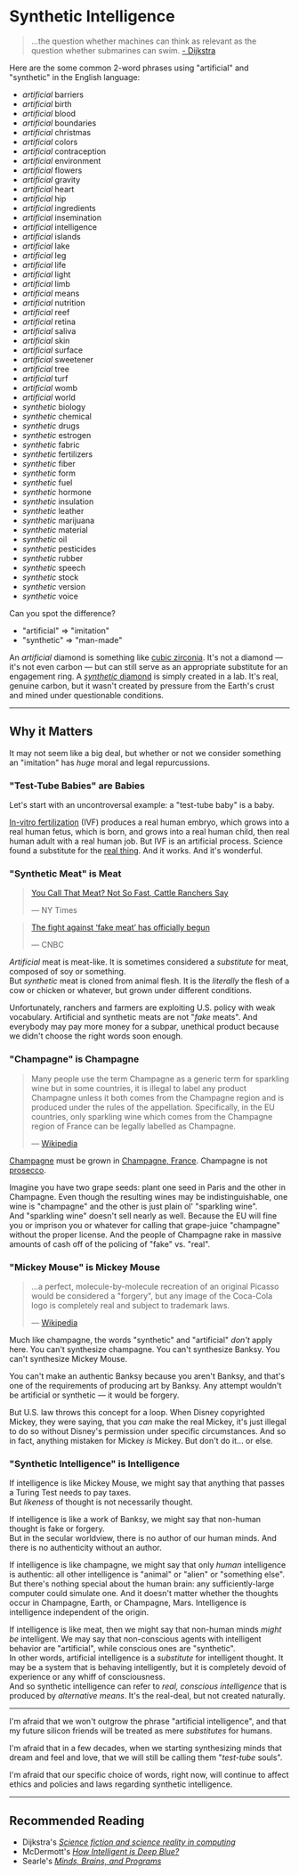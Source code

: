 <!-- TODO: Consider using fonts or colors to differentiate synthetic vs. artificial to make reading easier. -->

# Synthetic Intelligence

> ...the question whether machines can think as relevant as the question whether submarines can swim.
> [- Dijkstra](http://www.cs.utexas.edu/users/EWD/transcriptions/EWD09xx/EWD952.html)

Here are the some common 2-word phrases using "artificial" and "synthetic" in the English language:
- _artificial_ barriers
- _artificial_ birth
- _artificial_ blood
- _artificial_ boundaries
- _artificial_ christmas
- _artificial_ colors
- _artificial_ contraception
- _artificial_ environment
- _artificial_ flowers
- _artificial_ gravity
- _artificial_ heart
- _artificial_ hip
- _artificial_ ingredients
- _artificial_ insemination
- _artificial_ intelligence
- _artificial_ islands
- _artificial_ lake
- _artificial_ leg
- _artificial_ life
- _artificial_ light
- _artificial_ limb
- _artificial_ means
- _artificial_ nutrition
- _artificial_ reef
- _artificial_ retina
- _artificial_ saliva
- _artificial_ skin
- _artificial_ surface
- _artificial_ sweetener
- _artificial_ tree
- _artificial_ turf
- _artificial_ womb
- _artificial_ world
- _synthetic_ biology
- _synthetic_ chemical
- _synthetic_ drugs
- _synthetic_ estrogen
- _synthetic_ fabric
- _synthetic_ fertilizers
- _synthetic_ fiber
- _synthetic_ form
- _synthetic_ fuel
- _synthetic_ hormone
- _synthetic_ insulation
- _synthetic_ leather
- _synthetic_ marijuana
- _synthetic_ material
- _synthetic_ oil
- _synthetic_ pesticides
- _synthetic_ rubber
- _synthetic_ speech
- _synthetic_ stock
- _synthetic_ version
- _synthetic_ voice

Can you spot the difference?
- "artificial" ⇒ "imitation"
- "synthetic" ⇒ "man-made"

An _artificial_ diamond is something like [cubic zirconia](https://en.wikipedia.org/wiki/Cubic_zirconia). It's not a diamond — it's not even carbon — but can still serve as an appropriate substitute for an engagement ring.
A [_synthetic_ diamond](https://en.wikipedia.org/wiki/Synthetic_diamond) is simply created in a lab. It's real, genuine carbon, but it wasn't created by pressure from the Earth's crust and mined under questionable conditions.

---

## Why it Matters

It may not seem like a big deal, but whether or not we consider something an "imitation" has _huge_ moral and legal repurcussions.

### "Test-Tube Babies" are Babies

Let's start with an uncontroversal example: a "test-tube baby" is a baby.

[In-vitro fertilization](https://en.wikipedia.org/wiki/In_vitro_fertilisation) (IVF) produces a real human embryo, which grows into a real human fetus, which is born, and grows into a real human child, then real human adult with a real human job. But IVF is an artificial process. Science found a substitute for the [real thing](https://en.wikipedia.org/wiki/Sex). And it works. And it's wonderful.

<!-- TODO: https://en.wikipedia.org/wiki/Religious_response_to_assisted_reproductive_technology -->

### "Synthetic Meat" is Meat

> [You Call That Meat? Not So Fast, Cattle Ranchers Say](https://www.nytimes.com/2019/02/09/technology/meat-veggie-burgers-lab-produced.html)
>
> — NY Times

> [The fight against ‘fake meat’ has officially begun](https://www.cnbc.com/2018/02/23/the-fight-against-fake-meat-has-officially-begun.html)
>
> — CNBC

_Artificial_ meat is meat-like. It is sometimes considered a _substitute_ for meat, composed of soy or something.  
But _synthetic_ meat is cloned from animal flesh. It is the _literally_ the flesh of a cow or chicken or whatever, but grown under different conditions.

Unfortunately, ranchers and farmers are exploiting U.S. policy with weak vocabulary. Artificial and synthetic meats are not "_fake_ meats". And everybody may pay more money for a subpar, unethical product because we didn't choose the right words soon enough.

### "Champagne" is Champagne

> Many people use the term Champagne as a generic term for sparkling wine but in some countries, it is illegal to label any product Champagne unless it both comes from the Champagne region and is produced under the rules of the appellation. Specifically, in the EU countries, only sparkling wine which comes from the Champagne region of France can be legally labelled as Champagne. 
>
> — [Wikipedia](https://en.wikipedia.org/wiki/Champagne)

[Champagne](https://en.wikipedia.org/wiki/Champagne) must be grown in [Champagne, France](https://en.wikipedia.org/wiki/Champagne_(wine_region)). Champagne is not [prosecco](https://en.wikipedia.org/wiki/Prosecco).

Imagine you have two grape seeds: plant one seed in Paris and the other in Champagne. Even though the resulting wines may be indistinguishable, one wine is "champagne" and the other is just plain ol' "sparkling wine".  
And "sparkling wine" doesn't sell nearly as well. Because the EU will fine you or imprison you or whatever for calling that grape-juice "champagne" without the proper license. And the people of Champagne rake in massive amounts of cash off of the policing of "fake" vs. "real".

### "Mickey Mouse" is Mickey Mouse

> ...a perfect, molecule-by-molecule recreation of an original Picasso would be considered a "forgery", but any image of the Coca-Cola logo is completely real and subject to trademark laws. 
>
> — [Wikipedia](https://en.wikipedia.org/wiki/Synthetic_intelligence)

Much like champagne, the words "synthetic" and "artificial" _don't_ apply here. You can't synthesize champagne. You can't synthesize Banksy. You can't synthesize Mickey Mouse.

You can't make an authentic Banksy because you aren't Banksy, and that's one of the requirements of producing art by Banksy. Any attempt wouldn't be artificial or synthetic — it would be forgery.

But U.S. law throws this concept for a loop. When Disney copyrighted Mickey, they were saying, that you _can_ make the real Mickey, it's just illegal to do so without Disney's permission under specific circumstances. And so in fact, anything mistaken for Mickey _is_ Mickey. But don't do it... or else.

### "Synthetic Intelligence" is Intelligence

If intelligence is like Mickey Mouse, we might say that anything that passes a Turing Test needs to pay taxes.  
But _likeness_ of thought is not necessarily thought.

If intelligence is like a work of Banksy, we might say that non-human thought is fake or forgery.  
But in the secular worldview, there is no author of our human minds. And there is no authenticity without an author.

If intelligence is like champagne, we might say that only _human_ intelligence is authentic: all other intelligence is "animal" or "alien" or "something else".  
But there's nothing special about the human brain: any sufficiently-large computer could simulate one. And it doesn't matter whether the thoughts occur in Champagne, Earth, or Champagne, Mars. Intelligence is intelligence independent of the origin.

If intelligence is like meat, then we might say that non-human minds _might be_ intelligent. We may say that non-conscious agents with intelligent behavior are "artificial", while conscious ones are "synthetic".  
In other words, artificial intelligence is a _substitute_ for intelligent thought. It may be a system that is behaving intelligently, but it is completely devoid of experience or any whiff of consciousness.  
And so synthetic intelligence can refer to _real, conscious intelligence_ that is produced by _alternative means_. It's the real-deal, but not created naturally.

---

I'm afraid that we won't outgrow the phrase "artificial intelligence", and that my future silicon friends will be treated as mere _substitutes_ for humans.

I'm afraid that in a few decades, when we starting synthesizing minds that dream and feel and love, that we will still be calling them "_test-tube_ souls". 

I'm afraid that our specific choice of words, right now, will continue to affect ethics and policies and laws regarding synthetic intelligence.

---

## Recommended Reading
- Dijkstra's _[Science fiction and science reality in computing](http://www.cs.utexas.edu/users/EWD/transcriptions/EWD09xx/EWD952.html)_
- McDermott's _[How Intelligent is Deep Blue?](http://www.nyu.edu/gsas/dept/philo/courses/mindsandmachines/Papers/mcdermott.html)_
- Searle's _[Minds, Brains, and Programs](https://web.archive.org/web/20000823030455/http://members.aol.com/NeoNoetics/MindsBrainsPrograms.html)_
